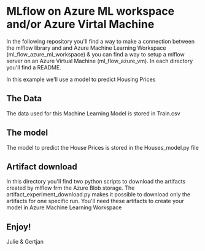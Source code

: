# MLflow on Azure ML workspace and/or Azure Virtal Machine

In the following repository you'll find a way to make a connection between the mlflow library and and Azure Machine Learning Workspace (ml_flow_azure_ml_workspace) & you can find a way to setup a mlflow server on an Azure Virtual Machine (ml_flow_azure_vm). In each directory you'll find a README.

In this example we'll use a model to predict Housing Prices

## The Data
The data used for this Machine Learning Model is stored in Train.csv

## The model
The model to predict the House Prices is stored in the Houses_model.py file

## Artifact download
In this directory you'll find two python scripts to download the artifacts created by mlflow frm the Azure Blob storage. 
The artifact_experiment_download.py makes it possible to download only the artifacts for one specific run. You'll need these
artifacts to create your model in Azure Machine Learning Workspace

Enjoy!
--------------------------------------------------------------
Julie & Gertjan 

